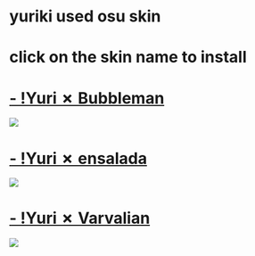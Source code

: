 # yuriki used osu skin
# click on the skin name to install
# [- !Yuri ✗ Bubbleman](https://yurikiosu.s-ul.eu/MpXKViDo)
![](https://osu.ppy.sh/ss/13482924/c0c9)

# [- !Yuri ✗ ensalada](https://joofixd.s-ul.eu/JApkCq2x)
![](https://osu.ppy.sh/ss/13482917/894f)

# [- !Yuri ✗ Varvalian](https://joofixd.s-ul.eu/1ID048e5)
![](https://osu.ppy.sh/ss/13482922/3b77)

